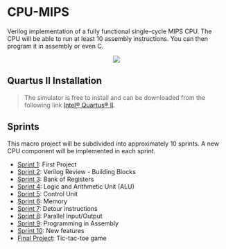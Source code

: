 
# CPU-MIPS
Verilog implementation of a fully functional single-cycle MIPS CPU. The CPU will be able to run at least 10 assembly instructions. You can then program it in assembly or even C. 

<p align="center">
        <img src="https://www.mips.com/wp-content/uploads/2022/05/smart-microchip-background-3.jpg">
    </a>
</p>


## Quartus II Installation
> The simulator is free to install and can be downloaded from the following link [Intel® Quartus® II](https://www.intel.com/content/www/us/en/software-kit/711791/intel-quartus-ii-web-edition-design-software-version-13-0sp1-for-windows.html).

## Sprints

This macro project will be subdivided into approximately 10 sprints. A new CPU component will be implemented in each sprint.

- [Sprint 1](https://github.com/NibiruFT/CPU-MIPS/tree/main/Sprint%201): First Project
- [Sprint 2](https://github.com/NibiruFT/CPU-MIPS/tree/main/Sprint%202): Verilog Review - Building Blocks
- [Sprint 3](https://github.com/NibiruFT/CPU-MIPS/tree/main/Sprint%203): Bank of Registers
- [Sprint 4](https://github.com/NibiruFT/CPU-MIPS/tree/main/Sprint%204): Logic and Arithmetic Unit (ALU)
- [Sprint 5](https://github.com/NibiruFT/CPU-MIPS/tree/main/Sprint%205): Control Unit
- [Sprint 6](https://github.com/NibiruFT/CPU-MIPS/tree/main/Sprint%206): Memory
- [Sprint 7](https://github.com/NibiruFT/CPU-MIPS/tree/main/Sprint%207): Detour instructions
- [Sprint 8](https://github.com/NibiruFT/CPU-MIPS/tree/main/Sprint%208): Parallel Input/Output
- [Sprint 9](https://github.com/NibiruFT/CPU-MIPS/tree/main/Sprint%209): Programming in Assembly
- [Sprint 10](https://github.com/NibiruFT/CPU-MIPS/tree/main/Sprint%2010): New features
- [Final Project](https://drive.google.com/file/d/1Vd1tH8Jyzs-5ZHSOEnIuy79pXlHDQCXy/view): Tic-tac-toe game
